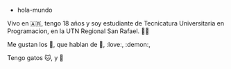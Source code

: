 - hola-mundo 

Vivo en :argentina:, tengo 18 años y soy  estudiante de Tecnicatura Universitaria en Programacion, en la UTN Regional San Rafael. :student:

Me gustan los :book:, que hablan de :dragon:, :love:, :demon:,

Tengo gatos :cat:, y :dog:


<!---
Gianella-A-Achetoni/Gianella-A-Achetoni is a ✨ special ✨ repository because its `README.md` (this file) appears on your GitHub profile.
You can click the Preview link to take a look at your changes.
--->
